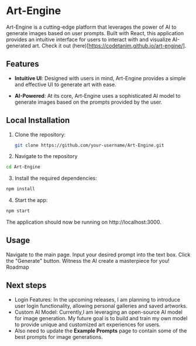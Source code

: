 # Art-Engine

Art-Engine is a cutting-edge platform that leverages the power of AI to generate images based on user prompts. Built with React, this application provides an intuitive interface for users to interact with and visualize AI-generated art. Check it out (here)[https://codetanim.github.io/art-engine/]. 


## Features

- **Intuitive UI**: Designed with users in mind, Art-Engine provides a simple and effective UI to generate art with ease.
  
- **AI-Powered**: At its core, Art-Engine uses a sophisticated AI model to generate images based on the prompts provided by the user.

## Local Installation

1. Clone the repository:
   ```bash
   git clone https://github.com/your-username/Art-Engine.git
   ```



2. Navigate to the repository
```bash
cd Art-Engine
```


3. Install the required dependencies:
```bash
npm install
```

4. Start the app:
```bash
npm start
```


The application should now be running on http://localhost:3000.

## Usage

Navigate to the main page.
Input your desired prompt into the text box.
Click the "Generate" button.
Witness the AI create a masterpiece for you!
Roadmap

## Next steps

- Login Features: In the upcoming releases, I am planning to introduce user login functionality, allowing personal galleries and saved artworks.
- Custom AI Model: Currently,I am leveraging an open-source AI model for image generation. My future goal is to build and train my own model to provide unique and customized art experiences for users.
- Also need to update the **Example Prompts** page to contain some of the best prompts for image generations. 

